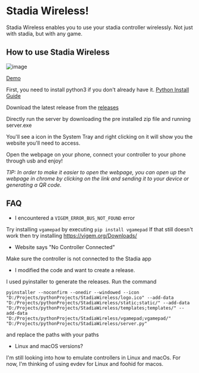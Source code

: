# Stadia Wireless!

Stadia Wireless enables you to use your stadia controller wirelessly. Not just with stadia, but with any game.

## How to use Stadia Wireless
![image](https://j.gifs.com/28oNLW.gif)

[Demo](https://www.youtube.com/watch?v=tBFfNh7ldqo&ab_channel=ParthShah)

First, you need to install python3 if you don't already have it.
[Python Install Guide](https://realpython.com/installing-python/)

Download the latest release from the [releases](https://github.com/helloparthshah/StadiaWireless/releases/)

Directly run the server by downloading the pre installed zip file and running server.exe

You'll see a icon in the System Tray and right clicking on it will show you the website you'll need to access.

Open the webpage on your phone, connect your controller to your phone through usb and enjoy!

*TIP: In order to make it easier to open the webpage, you can open up the webpage in chrome by clicking on the link and sending it to your device or generating a QR code.*

## FAQ

- I encountered a `VIGEM_ERROR_BUS_NOT_FOUND` error

Try installing `vgamepad` by executing `pip install vgamepad`
If that still doesn't work then try installing https://vigem.org/Downloads/

- Website says "No Controller Connected"

Make sure the controller is not connected to the Stadia app

- I modified the code and want to create a release.

I used pyinstaller to generate the releases. Run the command
```
pyinstaller --noconfirm --onedir --windowed --icon "D:/Projects/pythonProjects/StadiaWireless/logo.ico" --add-data "D:/Projects/pythonProjects/StadiaWireless/static;static/" --add-data "D:/Projects/pythonProjects/StadiaWireless/templates;templates/" --add-data "D:/Projects/pythonProjects/StadiaWireless/vgamepad;vgamepad/"  "D:/Projects/pythonProjects/StadiaWireless/server.py"
```
and replace the paths with your paths

- Linux and macOS versions?

I'm still looking into how to emulate controllers in Linux and macOs. For now, I'm thinking of using evdev for Linux and foohid for macos.
